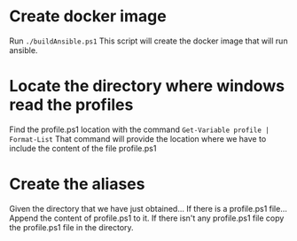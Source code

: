 # Create docker image

Run `./buildAnsible.ps1` This script will create the docker image that will run ansible.

# Locate the directory where windows read the profiles

Find the profile.ps1 location with the command `Get-Variable profile | Format-List`
That command will provide the location where we have to include the content of the file profile.ps1

# Create the aliases

Given the directory that we have just obtained...
If there is a profile.ps1 file... Append the content of profile.ps1 to it.
If there isn't any profile.ps1 file copy the profile.ps1 file in the directory.
